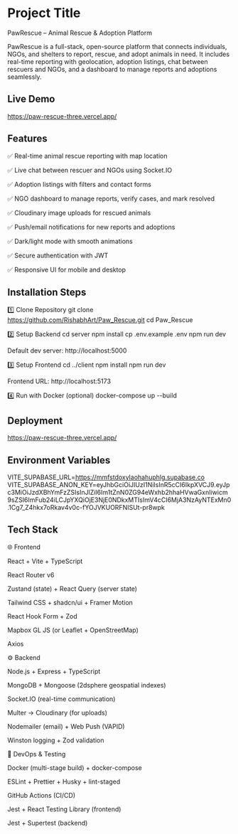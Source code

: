 
# Project Title

PawRescue – Animal Rescue & Adoption Platform

PawRescue is a full-stack, open-source platform that connects individuals, NGOs, and shelters to report, rescue, and adopt animals in need. It includes real-time reporting with geolocation, adoption listings, chat between rescuers and NGOs, and a dashboard to manage reports and adoptions seamlessly.


## Live Demo

https://paw-rescue-three.vercel.app/

## Features

✅ Real-time animal rescue reporting with map location

✅ Live chat between rescuer and NGOs using Socket.IO

✅ Adoption listings with filters and contact forms

✅ NGO dashboard to manage reports, verify cases, and mark resolved

✅ Cloudinary image uploads for rescued animals

✅ Push/email notifications for new reports and adoptions

✅ Dark/light mode with smooth animations

✅ Secure authentication with JWT

✅ Responsive UI for mobile and desktop


## Installation Steps

1️⃣ Clone Repository
git clone https://github.com/RishabhArt/Paw_Rescue.git
cd Paw_Rescue

2️⃣ Setup Backend
cd server
npm install
cp .env.example .env
npm run dev


Default dev server: http://localhost:5000

3️⃣ Setup Frontend
cd ../client
npm install
npm run dev


Frontend URL: http://localhost:5173

4️⃣ Run with Docker (optional)
docker-compose up --build

## Deployment

https://paw-rescue-three.vercel.app/


## Environment Variables

VITE_SUPABASE_URL=https://mmfstdoxylaohahuphlg.supabase.co
VITE_SUPABASE_ANON_KEY=eyJhbGciOiJIUzI1NiIsInR5cCI6IkpXVCJ9.eyJpc3MiOiJzdXBhYmFzZSIsInJlZiI6Im1tZnN0ZG94eWxhb2hhaHVwaGxnIiwicm9sZSI6ImFub24iLCJpYXQiOjE3NjE0NDkxMTIsImV4cCI6MjA3NzAyNTExMn0.1Cg7_Z4hkx7oRkav4v0c-fYOJVKUORFNISUt-pr8wpk


## Tech Stack

🌐 Frontend

React + Vite + TypeScript

React Router v6

Zustand (state) + React Query (server state)

Tailwind CSS + shadcn/ui + Framer Motion

React Hook Form + Zod

Mapbox GL JS (or Leaflet + OpenStreetMap)

Axios

⚙️ Backend

Node.js + Express + TypeScript

MongoDB + Mongoose (2dsphere geospatial indexes)

Socket.IO (real-time communication)

Multer → Cloudinary (for uploads)

Nodemailer (email) + Web Push (VAPID)

Winston logging + Zod validation

🧪 DevOps & Testing

Docker (multi-stage build) + docker-compose

ESLint + Prettier + Husky + lint-staged

GitHub Actions (CI/CD)

Jest + React Testing Library (frontend)

Jest + Supertest (backend)



